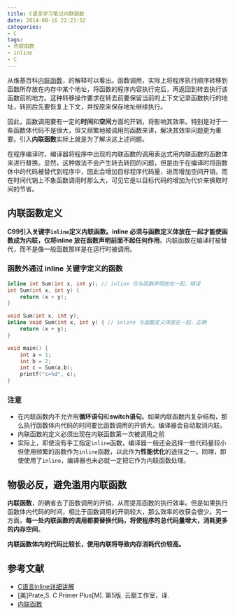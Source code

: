 ```yaml
---
title: C语言学习笔记内联函数
date: 2014-08-16 22:23:52
categories:
- C
tags:
- 内联函数
- inline
- C
---
```


从维基百科[内联函数](https://zh.wikipedia.org/wiki/%E5%86%85%E8%81%94%E5%87%BD%E6%95%B0)，的解释可以看出。函数调用，实际上将程序执行顺序转移到函数所存放在内存中某个地址，将函数的程序内容执行完后，再返回到转去执行该函数前的地方。这种转移操作要求在转去前要保留当前的上下文记录函数执行的地址，转回后先要恢复上下文，并按原来保存地址继续执行。

因此，函数调用要有一定的**时间**和**空间**方面的开销，将影响其效率。特别是对于一些函数体代码不是很大，但又频繁地被调用的函数来讲，解决其效率问题更为重要。引入**内联函数**实际上就是为了解决这上述问题。

在程序编译时，编译器将程序中出现的内联函数的调用表达式用内联函数的函数体来进行替换。显然，这种做法不会产生转去转回的问题，但是由于在编译时将函数休中的代码被替代到程序中，因此会增加目标程序代码量，进而增加空间开销，而在时间代销上不象函数调用时那么大，可见它是以目标代码的增加为代价来换取时间的节省。

<!--more-->

## 内联函数定义

**C99引入关键字`inline`定义内联函数。inline 必须与函数定义体放在一起才能使函数成为内联，仅将inline 放在函数声明前面不起任何作用**。内联函数在编译时被替代，而不是像一般函数那样是在运行时被调用。

### 函数外通过 inline 关键字定义的函数
```c
inline int Sum(int x, int y); // inline 仅与函数声明放在一起，错误
int Sum(int x, int y) {
	return (x + y);
}
```

```c
void Sum(int x, int y);
inline void Sum(int x, int y) { // inline 与函数定义体放在一起，正确
	return (x + y);
}
```

```c
void main() {  
	int a = 1;
    int b = 2;
	int c = Sum(a,b);
    printf("c=%d", c);
}
```



### 注意

- 在内联函数内不允许用**循环语句**和**switch语句**。如果内联函数内复杂结构，那么执行函数体内代码的时间要比函数调用的开销大。编译器会自动取消内联。
- 内联函数的定义必须出现在内联函数第一次被调用之前
- 实际上，即使没有手工指定`inline`函数，编译器一般还会选择一些代码量较小但使用频繁的函数作为`inline`函数，以此作为**性能优化**的途径之一。同理，即使使用了`inline`，编译器也未必就一定把它作为内联函数处理。



## 物极必反，避免滥用内联函数

**内联函数**，的确省去了函数调用的开销，从而提高函数的执行效率。但是如果执行函数体内代码的时间，相比于函数调用的开销较大，那么效率的收获会很少。另一方面，**每一处内联函数的调用都要替换代码，将使程序的总代码量增大，消耗更多的内存空间**。

**内联函数体内的代码比较长，使用内联将导致内存消耗代价较高。**



## 参考文献

- [C语言inline详细讲解](https://www.cnblogs.com/cnmaizi/archive/2011/01/19/1939686.html)
- [美]Prate,S. C Primer Plus[M]. 第5版. 云巅工作室，译.
- [内联函数](https://zh.wikipedia.org/wiki/%E5%86%85%E8%81%94%E5%87%BD%E6%95%B0)